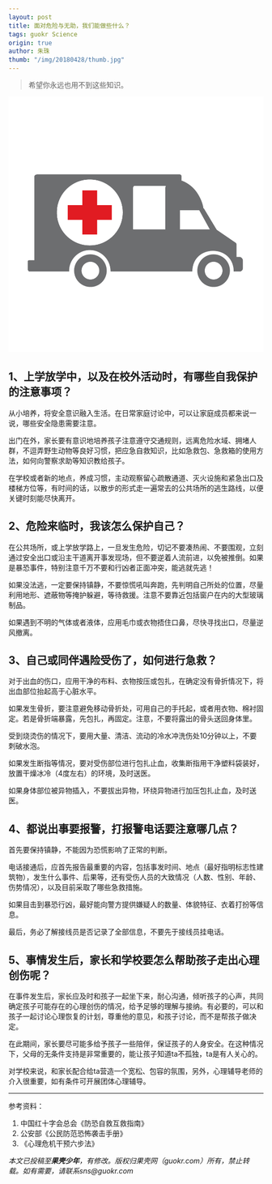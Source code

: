 ```yaml
---
layout: post
title: 面对危险与无助，我们能做些什么？
tags: guokr Science
origin: true
author: 朱珠
thumb: "/img/20180428/thumb.jpg"
---
```

> 希望你永远也用不到这些知识。

<img src="/img/20180428/001.png">

## 1、上学放学中，以及在校外活动时，有哪些自我保护的注意事项？

从小培养，将安全意识融入生活。在日常家庭讨论中，可以让家庭成员都来说一说，哪些安全隐患需要注意。

出门在外，家长要有意识地培养孩子注意遵守交通规则，远离危险水域、拥堵人群，不逗弄野生动物等良好习惯，把应急自救知识，比如急救包、急救箱的使用方法，如何向警察求助等知识教给孩子。

在学校或者新的地点，养成习惯，主动观察留心疏散通道、灭火设施和紧急出口及楼梯方位等，有时间的话，以散步的形式走一遍常去的公共场所的逃生路线，以便关键时刻能尽快离开。

## 2、危险来临时，我该怎么保护自己？

在公共场所，或上学放学路上，一旦发生危险，切记不要凑热闹、不要围观，立刻通过安全出口或沿主干道离开事发现场，但不要逆着人流前进，以免被推倒。如果是暴恐事件，特别注意千万不要和行凶者正面冲突，能逃就先逃！

如果没法逃，一定要保持镇静，不要惊慌吼叫奔跑，先判明自己所处的位置，尽量利用地形、遮蔽物等掩护躲避，等待救援。注意不要靠近包括窗户在内的大型玻璃制品。

如果遇到不明的气体或者液体，应用毛巾或衣物捂住口鼻，尽快寻找出口，尽量逆风撤离。

## 3、自己或同伴遇险受伤了，如何进行急救？

对于出血的伤口，应用干净的布料、衣物按压或包扎，在确定没有骨折情况下，将出血部位抬起高于心脏水平。

如果发生骨折，要注意避免移动骨折处，可用自己的手托起，或者用衣物、棉衬固定。若是骨折端暴露，先包扎，再固定。注意，不要将露出的骨头送回身体里。

受到烧烫伤的情况下，要用大量、清洁、流动的冷水冲洗伤处10分钟以上，不要刺破水泡。

如果发生断指等情况，要对受伤部位进行包扎止血，收集断指用干净塑料袋装好，放置干燥冰冷（4度左右）的环境，及时送医。

如果身体部位被异物插入，不要拔出异物，环绕异物进行加压包扎止血，及时送医。

## 4、都说出事要报警，打报警电话要注意哪几点？

首先要保持镇静，不能因为恐慌影响了正常的判断。

电话接通后，应首先报告最重要的内容，包括事发时间、地点（最好指明标志性建筑物），发生什么事件、后果等，还有受伤人员的大致情况（人数、性别、年龄、伤势情况），以及目前采取了哪些急救措施。

如果目击到暴恐行凶，最好能向警方提供嫌疑人的数量、体貌特征、衣着打扮等信息。

最后，务必了解接线员是否记录了全部信息，不要先于接线员挂电话。

## 5、事情发生后，家长和学校要怎么帮助孩子走出心理创伤呢？

在事件发生后，家长应及时和孩子一起坐下来，耐心沟通，倾听孩子的心声，共同确定孩子可能存在的心理创伤的情况，给予足够的理解与接纳。有必要的，可以和孩子一起讨论心理恢复的计划，尊重他的意见，和孩子讨论，而不是帮孩子做决定。

在此期间，家长要尽可能多给予孩子一些陪伴，保证孩子的人身安全。在这种情况下，父母的无条件支持是非常重要的，能让孩子知道ta不孤独，ta是有人关心的。

对学校来说，和家长配合给ta营造一个宽松、包容的氛围，另外，心理辅导老师的介入很重要，如有条件可开展团体心理辅导。

<hr>

参考资料：
1. 中国红十字会总会《防恐自救互救指南》
2. 公安部《公民防范恐怖袭击手册》
3. 《心理危机干预六步法》

_本文已投稿至**果壳少年**，有修改。版权归果壳网（guokr.com）所有，禁止转载。如有需要，请联系sns@guokr.com_